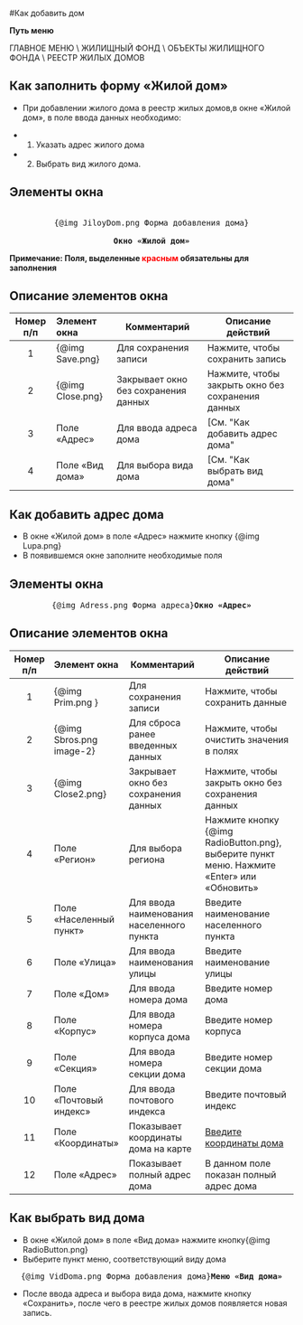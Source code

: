 ﻿#Как добавить дом

**Путь меню**

ГЛАВНОЕ МЕНЮ \ ЖИЛИЩНЫЙ ФОНД \ ОБЪЕКТЫ ЖИЛИЩНОГО ФОНДА \ РЕЕСТР ЖИЛЫХ ДОМОВ

## Как заполнить форму «Жилой дом»

+ При добавлении жилого дома в реестр жилых домов,в окне «Жилой дом», в поле ввода данных необходимо: 
- 1) Указать адрес жилого дома
- 2) Выбрать вид жилого дома.

## Элементы окна

<pre><center>
{@img JiloyDom.png Форма добавления дома}

<strong>Окно «Жилой дом»</strong></center></pre>

**Примечание: Поля, выделенные <span style="color: red">красным</span> обязательны для заполнения**

## Описание элементов окна

Номер п/п | Элемент окна      |Комментарий          |Описание действий   
:----------:|:------------------|----------------------|---------------------
1|{@img Save.png}|Для сохранения записи|Нажмите, чтобы сохранить запись
2|{@img Close.png}|Закрывает окно без сохранения данныx|Нажмите, чтобы  закрыть окно без сохранения данных
3|Поле «Адрес»|Для ввода  адреса дома|[См. "Как добавить адрес дома"
4|Поле «Вид дома»|Для выбора вида  дома|[См. "Как выбрать вид дома"

## Как добавить адрес дома

* В окне «Жилой дом» в поле «Адрес» нажмите кнопку {@img Lupa.png}
* В появившемся окне заполните необходимые поля

## Элементы окна

<pre><center>{@img Adress.png Форма адреса}<strong>Окно «Адрес»</strong></center></pre>


## Описание элементов окна

Номер п/п | Элемент окна      |Комментарий          |Описание действий   
:----------:|:------------------|----------------------|---------------------
1|{@img Prim.png }|Для сохранения записи|Нажмите, чтобы сохранить данные
2|{@img Sbros.png image-2}|Для сброса ранее введенных данных|Нажмите, чтобы очистить значения в полях 
3|{@img Close2.png}|Закрывает окно без сохранения данных|Нажмите, чтобы  закрыть окно без сохранения данных
4|Поле «Регион»|Для выбора  региона|Нажмите кнопку {@img RadioButton.png}, выберите пункт меню. Нажмите «Enter» или «Обновить»
5|Поле «Населенный пункт»|Для ввода  наименования населенного пункта|Введите наименование населенного пункта
6|Поле «Улица»|Для ввода  наименования улицы|Введите наименование улицы
7|Поле «Дом»|Для ввода номера дома|Введите номер дома
8|Поле «Корпус»|Для ввода  номера корпуса дома|Введите номер корпуса
9|Поле «Секция»|Для ввода  номера секции дома|Введите номер секции дома
10|Поле «Почтовый индекс»|Для ввода  почтового индекса|Введите почтовый индекс 
11|Поле «Координаты»|Показывает координаты дома на карте|[Введите координаты дома](http://api.yandex.ru/maps/tools/getlonglat/)
12|Поле «Адрес»|Показывает полный адрес дома|В данном поле показан полный адрес дома

## Как выбрать вид дома

* В окне «Жилой дом» в поле «Вид дома» нажмите кнопку{@img RadioButton.png} 
* Выберите пункт меню, соответствующий виду дома 

<pre><center>{@img VidDoma.png Форма добавления дома}<strong>Меню «Вид дома»</strong></center></pre>

* После ввода адреса и выбора вида дома, нажмите кнопку «Сохранить», после чего в реестре жилых домов появляется новая запись.
